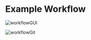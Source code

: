 # Example Workflow

![workflowGUI](https://user-images.githubusercontent.com/33873762/136323270-d9d8c3ac-6a78-4fa1-8db7-f1616fbcecaa.PNG)

![workflowGit](https://user-images.githubusercontent.com/33873762/136323280-072c112a-8b3b-4b69-8dfc-6187ce9037df.PNG)
